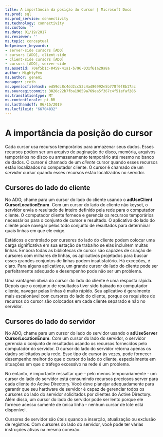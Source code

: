 ```yaml
---
title: A importância da posição do Cursor | Microsoft Docs
ms.prod: sql
ms.prod_service: connectivity
ms.technology: connectivity
ms.custom: ''
ms.date: 01/19/2017
ms.reviewer: ''
ms.topic: conceptual
helpviewer_keywords:
- server-side cursors [ADO]
- cursors [ADO], client-side
- client-side cursors [ADO]
- cursors [ADO], server-side
ms.assetid: 70ef5b1c-0459-41a1-b796-031f61a29a8a
author: MightyPen
ms.author: genemi
manager: jroth
ms.openlocfilehash: ed59dc8c4dd2cc53c4ad86992e5b778f0f8b17ac
ms.sourcegitcommit: 3026c22b7fba19059a769ea5f367c4f51efaf286
ms.translationtype: MT
ms.contentlocale: pt-BR
ms.lasthandoff: 06/15/2019
ms.locfileid: "66704832"
---
```

# <a name="the-significance-of-cursor-location"></a>A importância da posição do cursor
Cada cursor usa recursos temporários para armazenar seus dados. Esses recursos podem ser um arquivo de paginação de disco, memória, arquivos temporários no disco ou armazenamento temporário até mesmo no banco de dados. O cursor é chamado de um *cliente* cursor quando esses recursos estão localizados no computador cliente. O cursor é chamado de um *servidor* cursor quando esses recursos estão localizados no servidor.  
  
## <a name="client-side-cursors"></a>Cursores do lado do cliente  
 No ADO, chame para um cursor do lado do cliente usando o **adUseClient CursorLocationEnum.** Com um cursor do lado do cliente não keyset, o servidor envia o resultado de inteiro definido pela rede para o computador cliente. O computador cliente fornece e gerencia os recursos temporários necessários para o conjunto de cursor e resultado. O aplicativo do lado do cliente pode navegar pelos todo conjunto de resultados para determinar quais linhas em que ele exige.  
  
 Estáticos e controlado por cursores do lado do cliente podem colocar uma carga significativa em sua estação de trabalho se elas incluírem muitas linhas. Embora todas as bibliotecas de cursor são capazes de criação de cursores com milhares de linhas, os aplicativos projetados para buscar esses grandes conjuntos de linhas podem insatisfatório. Há exceções, é claro. Para alguns aplicativos, um grande cursor do lado do cliente pode ser perfeitamente adequado e desempenho pode não ser um problema.  
  
 Uma vantagem óbvia do cursor do lado do cliente é uma resposta rápida. Depois que o conjunto de resultados tiver sido baixado no computador cliente, navegar pelas linhas é muito rápido. Seu aplicativo é geralmente mais escalonável com cursores do lado do cliente, porque os requisitos de recursos do cursor são colocados em cada cliente separado e não no servidor.  
  
## <a name="server-side-cursors"></a>Cursores do lado do servidor  
 No ADO, chame para um cursor do lado do servidor usando o **adUseServer CursorLocationEnum.** Com um cursor do lado do servidor, o servidor gerencia o conjunto de resultados usando os recursos fornecidos pelo computador do servidor. O cursor do lado do servidor retorna apenas os dados solicitados pela rede. Esse tipo de cursor às vezes, pode fornecer desempenho melhor do que o cursor do lado do cliente, especialmente em situações em que o tráfego excessivo na rede é um problema.  
  
 No entanto, é importante ressaltar que – pelo menos temporariamente - um cursor do lado do servidor está consumindo recursos preciosos server para cada cliente do Active Directory. Você deve planejar adequadamente para garantir que seu hardware de servidor é capaz de gerenciar todos os cursores do lado do servidor solicitados por clientes do Active Directory. Além disso, um cursor do lado do servidor pode ser lento porque ele fornece acesso somente de única linha - nenhum cursor de lote está disponível.  
  
 Cursores de servidor são úteis quando a inserção, atualização ou exclusão de registros. Com cursores do lado do servidor, você pode ter várias instruções ativas na mesma conexão.
